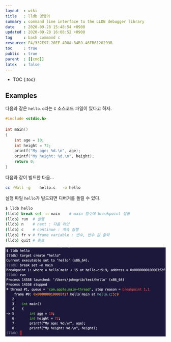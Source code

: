 ```yaml
---
layout  : wiki
title   : lldb 명령어
summary : command line interface to the LLDB debugger library
date    : 2020-09-28 15:48:54 +0900
updated : 2020-09-28 16:08:52 +0900
tag     : bash command c
resource: F4/332E97-20EF-4D8A-84B9-46FB6120293B
toc     : true
public  : true
parent  : [[cmd]]
latex   : false
---
```

* TOC
{:toc}

## Examples

다음과 같은 `hello.c`라는 c 소스코드 파일이 있다고 하자.

```c
#include <stdio.h>

int main()
{
    int age = 10;
    int height = 72;
    printf("My age: %d.\n", age);
    printf("My height: %d.\n", height);
    return 0;
}
```

다음과 같이 빌드한 다음...

```sh
cc -Wall -g    hello.c   -o hello
```

실행 파일 `hello`가 빌드되면 디버거를 돌릴 수 있다.

```sh
$ lldb hello
(lldb) break set -n main    # main 함수에 breakpoint 설정
(lldb) run  # 실행
(lldb) n    # next : 다음 라인
(lldb) c    # continue : 계속 실행
(lldb) fr v # frame variable : 변수, 변수 값 출력
(lldb) quit # 종료
```

![]( /resource/F4/332E97-20EF-4D8A-84B9-46FB6120293B/break.jpg )


